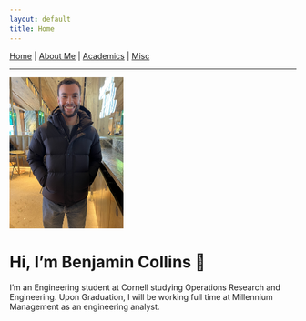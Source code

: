 ```yaml
---
layout: default
title: Home
---
```


[Home](/) | [About Me](/about/) | [Academics](/academics/) | [Misc](/misc/)

---

<img src="/photo.jpg" width="200">


# Hi, I’m Benjamin Collins 👋

I’m an Engineering student at Cornell studying Operations Research and Engineering. Upon Graduation, I will be working full time at Millennium Management as an engineering analyst.
